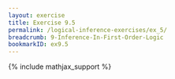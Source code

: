 ```yaml
---
layout: exercise
title: Exercise 9.5
permalink: /logical-inference-exercises/ex_5/
breadcrumb: 9-Inference-In-First-Order-Logic
bookmarkID: ex9.5
---
```


{% include mathjax_support %}
